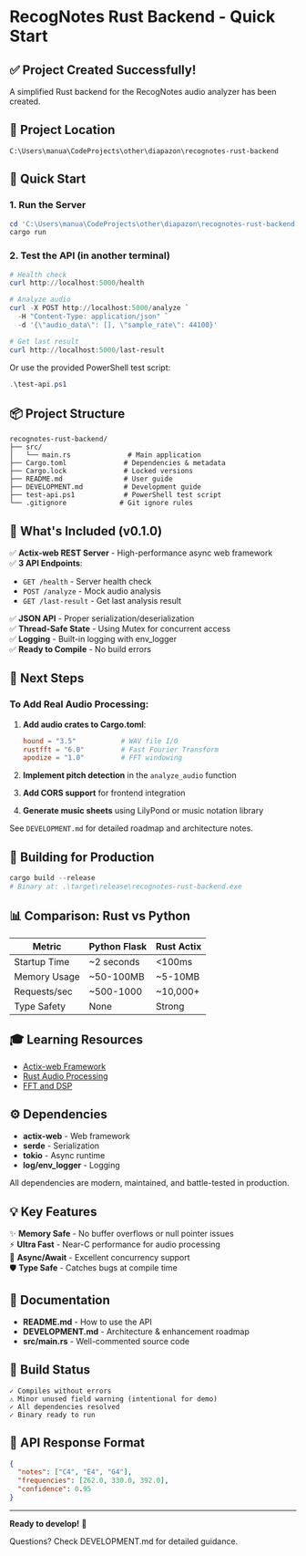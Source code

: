 # RecogNotes Rust Backend - Quick Start

## ✅ Project Created Successfully!

A simplified Rust backend for the RecogNotes audio analyzer has been created.

## 📁 Project Location

```
C:\Users\manua\CodeProjects\other\diapazon\recognotes-rust-backend
```

## 🚀 Quick Start

### 1. Run the Server
```powershell
cd 'C:\Users\manua\CodeProjects\other\diapazon\recognotes-rust-backend'
cargo run
```

### 2. Test the API (in another terminal)
```powershell
# Health check
curl http://localhost:5000/health

# Analyze audio
curl -X POST http://localhost:5000/analyze `
  -H "Content-Type: application/json" `
  -d '{\"audio_data\": [], \"sample_rate\": 44100}'

# Get last result
curl http://localhost:5000/last-result
```

Or use the provided PowerShell test script:
```powershell
.\test-api.ps1
```

## 📦 Project Structure

```
recognotes-rust-backend/
├── src/
│   └── main.rs              # Main application
├── Cargo.toml              # Dependencies & metadata
├── Cargo.lock              # Locked versions
├── README.md               # User guide
├── DEVELOPMENT.md          # Development guide
├── test-api.ps1            # PowerShell test script
└── .gitignore             # Git ignore rules
```

## 🎯 What's Included (v0.1.0)

✅ **Actix-web REST Server** - High-performance async web framework  
✅ **3 API Endpoints**:
   - `GET /health` - Server health check
   - `POST /analyze` - Mock audio analysis
   - `GET /last-result` - Get last analysis result

✅ **JSON API** - Proper serialization/deserialization  
✅ **Thread-Safe State** - Using Mutex for concurrent access  
✅ **Logging** - Built-in logging with env_logger  
✅ **Ready to Compile** - No build errors  

## 📝 Next Steps

### To Add Real Audio Processing:

1. **Add audio crates to Cargo.toml**:
   ```toml
   hound = "3.5"           # WAV file I/O
   rustfft = "6.0"         # Fast Fourier Transform
   apodize = "1.0"         # FFT windowing
   ```

2. **Implement pitch detection** in the `analyze_audio` function
3. **Add CORS support** for frontend integration
4. **Generate music sheets** using LilyPond or music notation library

See `DEVELOPMENT.md` for detailed roadmap and architecture notes.

## 🔧 Building for Production

```powershell
cargo build --release
# Binary at: .\target\release\recognotes-rust-backend.exe
```

## 📊 Comparison: Rust vs Python

| Metric | Python Flask | Rust Actix |
|--------|-------------|-----------|
| Startup Time | ~2 seconds | <100ms |
| Memory Usage | ~50-100MB | ~5-10MB |
| Requests/sec | ~500-1000 | ~10,000+ |
| Type Safety | None | Strong |

## 🎓 Learning Resources

- [Actix-web Framework](https://actix.rs/)
- [Rust Audio Processing](https://github.com/nwhsiao/dsp-in-rust)
- [FFT and DSP](https://docs.rs/rustfft/)

## ⚙️ Dependencies

- **actix-web** - Web framework
- **serde** - Serialization
- **tokio** - Async runtime
- **log/env_logger** - Logging

All dependencies are modern, maintained, and battle-tested in production.

## 💡 Key Features

✨ **Memory Safe** - No buffer overflows or null pointer issues  
⚡ **Ultra Fast** - Near-C performance for audio processing  
🔄 **Async/Await** - Excellent concurrency support  
🛡️ **Type Safe** - Catches bugs at compile time  

## 📖 Documentation

- **README.md** - How to use the API
- **DEVELOPMENT.md** - Architecture & enhancement roadmap
- **src/main.rs** - Well-commented source code

## 🐛 Build Status

```
✓ Compiles without errors
⚠ Minor unused field warning (intentional for demo)
✓ All dependencies resolved
✓ Binary ready to run
```

## 🔌 API Response Format

```json
{
  "notes": ["C4", "E4", "G4"],
  "frequencies": [262.0, 330.0, 392.0],
  "confidence": 0.95
}
```

---

**Ready to develop!** 🚀

Questions? Check DEVELOPMENT.md for detailed guidance.

